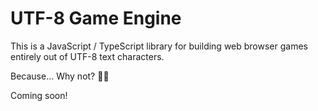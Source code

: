# UTF-8 Game Engine

This is a JavaScript / TypeScript library for building web browser games entirely out of UTF-8 text characters.

Because... Why not? 🤷‍♀️

Coming soon!
